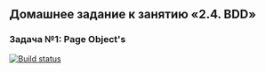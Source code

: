 ## Домашнее задание к занятию «2.4. BDD»

### Задача №1: Page Object's

[![Build status](https://ci.appveyor.com/api/projects/status/ybcxdusd7upqyx79?svg=true)](https://ci.appveyor.com/project/konstantinDukov423/aqa-homework6-1)

